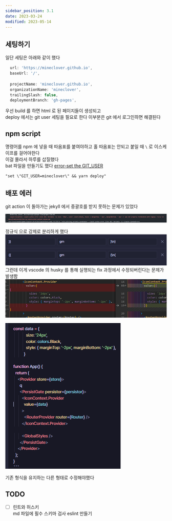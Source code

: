 ```yaml
---
sidebar_position: 3.1
date: 2023-03-24
modified: 2023-05-14
---
```


## 세팅하기

일단 세팅은 아래와 같이 했다

```js
  url: 'https://mineclover.github.io',
  baseUrl: '/',

  projectName: 'mineclover.github.io',
  organizationName: 'mineclover',
  trailingSlash: false,
  deploymentBranch: 'gh-pages',
```

우선 build 를 하면 html 로 된 페이지들이 생성되고  
deploy 에서는 git user 세팅을 필요로 한다 이부분은 git 에서 로그인하면 해결된다

## npm script

명령어를 npm 에 넣을 때 따옴표를 붙여야하고 홀 따옴표는 안되고 붙일 때 `\` 로 이스케이프를 걸어야한다  
이걸 몰라서 하루를 삽질했다  
bat 파일을 만들기도 했다 [error-set the GIT_USER](../error-set%20the%20GIT_USER/error-set%20the%20GIT_USER)

```
"set \"GIT_USER=mineclover\" && yarn deploy"
```

## 배포 에러

git action 이 돌아가는 jekyll 에서 중괄호를 받지 못하는 문제가 있었다

![](file/deploy와%20CICD.png)

정규식 으로 강제로 분리하게 했다  
![](file/deploy와%20CICD-1.png)  
그런데 이게 vscode 의 husky 를 통해 실행되는 fix 과정에서 수정되버린다는 문제가 발생함  
![](file/deploy와%20CICD-2.png)

![](file/deploy와%20CICD-3.png)

기존 형식을 유지하는 다른 형태로 수정해야했다

## TODO

- [ ] 린트와 허스키  
       md 파일에 필수 스키마 검사 eslint 만들기
